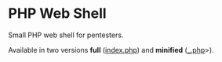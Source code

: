 # PHP Web Shell

Small PHP web shell for pentesters.

Available in two versions **full** ([index.php](./index.php)) and **minified** ([_.php](./_.php)>).
